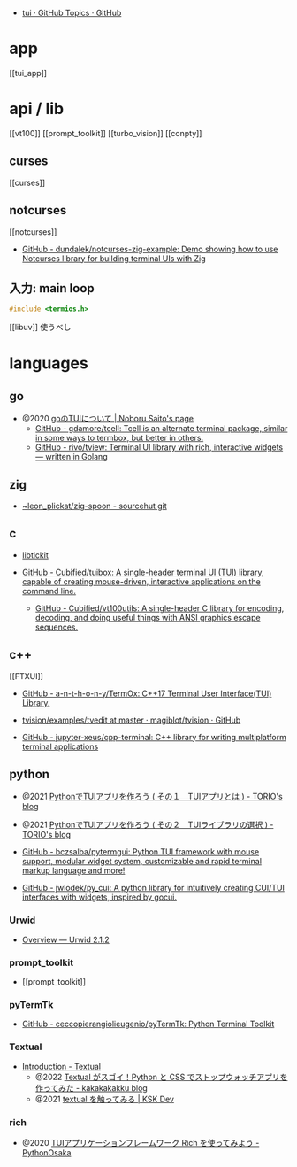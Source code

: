 - [tui · GitHub Topics · GitHub](https://github.com/topics/tui?l=c%2B%2B)

# app
[[tui_app]]

# api / lib
[[vt100]]
[[prompt_toolkit]]
[[turbo_vision]]
[[conpty]]

## curses
[[curses]]

## notcurses
[[notcurses]]
- [GitHub - dundalek/notcurses-zig-example: Demo showing how to use Notcurses library for building terminal UIs with Zig](https://github.com/dundalek/notcurses-zig-example)

## 入力: main loop

```c++
#include <termios.h>
```

[[libuv]] 使うべし

# languages
## go
- @2020 [goのTUIについて | Noboru Saito's page](https://noborus.github.io/blog/go_tui/)
	- [GitHub - gdamore/tcell: Tcell is an alternate terminal package, similar in some ways to termbox, but better in others.](https://github.com/gdamore/tcell)
	- [GitHub - rivo/tview: Terminal UI library with rich, interactive widgets — written in Golang](https://github.com/rivo/tview)

## zig
- [~leon_plickat/zig-spoon - sourcehut git](https://git.sr.ht/~leon_plickat/zig-spoon)

## c
- [libtickit](http://www.leonerd.org.uk/code/libtickit/)

- [GitHub - Cubified/tuibox: A single-header terminal UI (TUI) library, capable of creating mouse-driven, interactive applications on the command line.](https://github.com/Cubified/tuibox)
	- [GitHub - Cubified/vt100utils: A single-header C library for encoding, decoding, and doing useful things with ANSI graphics escape sequences.](https://github.com/Cubified/vt100utils)

## c++
[[FTXUI]]
- [GitHub - a-n-t-h-o-n-y/TermOx: C++17 Terminal User Interface(TUI) Library.](https://github.com/a-n-t-h-o-n-y/TermOx)
- [tvision/examples/tvedit at master · magiblot/tvision · GitHub](https://github.com/magiblot/tvision/tree/master/examples/tvedit)

- [GitHub - jupyter-xeus/cpp-terminal: C++ library for writing multiplatform terminal applications](https://github.com/jupyter-xeus/cpp-terminal)

## python
- @2021 [PythonでTUIアプリを作ろう ( その１　TUIアプリとは ) - TORIO's blog](https://rsn604.github.io/it/python%E3%81%A7tui%E3%82%A2%E3%83%97%E3%83%AA%E3%82%92%E4%BD%9C%E3%82%8D%E3%81%86%E3%81%9D%E3%81%AE%EF%BC%91-tui%E3%82%A2%E3%83%97%E3%83%AA%E3%81%A8%E3%81%AF/)
- @2021 [PythonでTUIアプリを作ろう ( その２　TUIライブラリの選択 ) - TORIO's blog](https://rsn604.github.io/it/python%E3%81%A7tui%E3%82%A2%E3%83%97%E3%83%AA%E3%82%92%E4%BD%9C%E3%82%8D%E3%81%86%E3%81%9D%E3%81%AE%EF%BC%92-tui%E3%83%A9%E3%82%A4%E3%83%96%E3%83%A9%E3%83%AA%E3%81%AE%E9%81%B8%E6%8A%9E/)

- [GitHub - bczsalba/pytermgui: Python TUI framework with mouse support, modular widget system, customizable and rapid terminal markup language and more!](https://github.com/bczsalba/pytermgui)
- [GitHub - jwlodek/py_cui: A python library for intuitively creating CUI/TUI interfaces with widgets, inspired by gocui.](https://github.com/jwlodek/py_cui)

### Urwid
- [Overview — Urwid 2.1.2](https://urwid.org/)

### prompt_toolkit
- [[prompt_toolkit]]

### pyTermTk
- [GitHub - ceccopierangiolieugenio/pyTermTk: Python Terminal Toolkit](https://github.com/ceccopierangiolieugenio/pyTermTk)

### Textual
- [Introduction - Textual](https://textual.textualize.io/)
	- @2022 [Textual がスゴイ！Python と CSS でストップウォッチアプリを作ってみた - kakakakakku blog](https://kakakakakku.hatenablog.com/entry/2022/12/01/094625)
	 - @2021 [textual を触ってみる | KSK Dev](https://site.ksk.dev/try-textual/)
  
### rich
- @2020 [TUIアプリケーションフレームワーク Rich を使ってみよう - PythonOsaka](https://scrapbox.io/PythonOsaka/TUI%E3%82%A2%E3%83%97%E3%83%AA%E3%82%B1%E3%83%BC%E3%82%B7%E3%83%A7%E3%83%B3%E3%83%95%E3%83%AC%E3%83%BC%E3%83%A0%E3%83%AF%E3%83%BC%E3%82%AF_Rich_%E3%82%92%E4%BD%BF%E3%81%A3%E3%81%A6%E3%81%BF%E3%82%88%E3%81%86)
